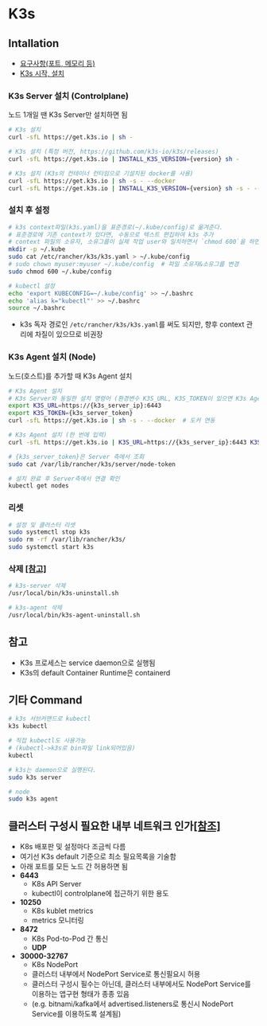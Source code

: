 # K3s

## Intallation

- [요구사항(포트, 메모리 등)](https://docs.k3s.io/installation/requirements)
- [K3s 시작, 설치](https://docs.k3s.io/quick-start)

### K3s Server 설치 (Controlplane)

노드 1개일 땐 K3s Server만 설치하면 됨

```sh
# K3s 설치
curl -sfL https://get.k3s.io | sh -

# K3s 설치 (특정 버전, https://github.com/k3s-io/k3s/releases)
curl -sfL https://get.k3s.io | INSTALL_K3S_VERSION={version} sh -

# K3s 설치 (K3s의 컨테이너 런타임으로 기설치된 docker를 사용)
curl -sfL https://get.k3s.io | sh -s - --docker
curl -sfL https://get.k3s.io | INSTALL_K3S_VERSION={version} sh -s - --docker
```

### 설치 후 설정

```sh
# k3s context파일(k3s.yaml)을 표준경로(~/.kube/config)로 옮겨준다.
# 표준경로에 기존 context가 있다면, 수동으로 텍스트 편집하여 k3s 추가 
# context 파일의 소유자, 소유그룹이 실제 작업 user와 일치하면서 `chmod 600`을 하면 warning, permission denied 없이 사용가능
mkdir -p ~/.kube
sudo cat /etc/rancher/k3s/k3s.yaml > ~/.kube/config
# sudo chown myuser:myuser ~/.kube/config  # 파일 소유자&소유그룹 변경
sudo chmod 600 ~/.kube/config

# kubectl 설정
echo 'export KUBECONFIG=~/.kube/config' >> ~/.bashrc
echo 'alias k="kubectl"' >> ~/.bashrc
source ~/.bashrc
```

- k3s 독자 경로인 `/etc/rancher/k3s/k3s.yaml`를 써도 되지만, 향후 context 관리에 차질이 있으므로 비권장

### K3s Agent 설치 (Node)

노드(호스트)를 추가할 때 K3s Agent 설치

```sh
# K3s Agent 설치
# K3s Server와 동일한 설치 명령어 (환경변수 K3S_URL, K3S_TOKEN이 있으면 K3s Agent가 설치되는 구조)
export K3S_URL=https://{k3s_server_ip}:6443
export K3S_TOKEN={k3s_server_token}
curl -sfL https://get.k3s.io | sh -s - --docker  # 도커 연동

# K3s Agent 설치 (한 번에 입력)
curl -sfL https://get.k3s.io | K3S_URL=https://{k3s_server_ip}:6443 K3S_TOKEN={k3s_server_token} sh -

# {k3s_server_token}은 Server 측에서 조회
sudo cat /var/lib/rancher/k3s/server/node-token

# 설치 완료 후 Server측에서 연결 확인
kubectl get nodes
```

### 리셋

```sh
# 설정 및 클러스터 리셋
sudo systemctl stop k3s
sudo rm -rf /var/lib/rancher/k3s/
sudo systemctl start k3s
```

### 삭제 [[참고]](https://docs.k3s.io/installation/uninstall)

```sh
# k3s-server 삭제
/usr/local/bin/k3s-uninstall.sh

# k3s-agent 삭제
/usr/local/bin/k3s-agent-uninstall.sh
```

## 참고

- K3s 프로세스는 service daemon으로 실행됨
- K3s의 default Container Runtime은 containerd

## 기타 Command

```sh
# k3s 서브커맨드로 kubectl
k3s kubectl

# 직접 kubectl도 사용가능
# (kubectl->k3s로 bin파일 link되어있음)
kubectl
```

```sh
# k3s는 daemon으로 실행된다.
sudo k3s server

# node
sudo k3s agent
```

## 클러스터 구성시 필요한 내부 네트워크 인가[[참조]](https://docs.k3s.io/installation/requirements#inbound-rules-for-k3s-nodes)

- K8s 배포판 및 설정마다 조금씩 다름
- 여기선 K3s default 기준으로 최소 필요목록을 기술함
- 아래 포트를 모든 노드 간 허용하면 됨
- **6443**
  - K8s API Server
  - kubectl이 controlplane에 접근하기 위한 용도
- **10250**
  - K8s kublet metrics
  - metrics 모니터링
- **8472**
  - K8s Pod-to-Pod 간 통신
  - **UDP**
- **30000-32767**
  - K8s NodePort
  - 클러스터 내부에서 NodePort Service로 통신필요시 허용
  - 클러스터 구성시 필수는 아닌데, 클러스터 내부에서도 NodePort Service를 이용하는 앱구현 형태가 종종 있음
  - (e.g. bitnami/kafka에서 advertised.listeners로 통신시 NodePort Service를 이용하도록 설계됨)
